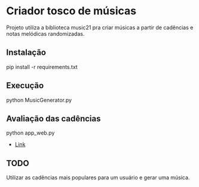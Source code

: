 # Criador tosco de músicas
Projeto utiliza a biblioteca music21 pra criar músicas a partir de cadências e notas melódicas randomizadas.

## Instalação
pip install -r requirements.txt
 
## Execução
python MusicGenerator.py

## Avaliação das cadências
python app_web.py

* [Link](http://localhost:5000)

## TODO
Utilizar as cadências mais populares para um usuário e gerar uma música.

